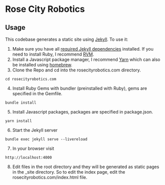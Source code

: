 # Rose City Robotics

## Usage
This codebase generates a static site using [Jekyll](https://jekyllrb.com/). To use it:

1. Make sure you have all [required Jekyll dependencies](https://jekyllrb.com/docs/installation/#requirements) installed. If you need to install Ruby, I recommend [RVM](https://rvm.io/).
2. Install a Javascript package manager, I recommend [Yarn](https://classic.yarnpkg.com/lang/en/docs/install/) which can also be installed using [homebrew](https://formulae.brew.sh/formula/yarn).
3. Clone the Repo and cd into the rosecityrobotics.com directory.
```
cd rosecityrobotics.com
```
4. Install Ruby Gems with bundler (preinstalled with Ruby), gems are specified in the Gemfile.
```
bundle install
```
5. Install Javascript packages, packages are specified in package.json.
```
yarn install
```
6. Start the Jekyll server
```
bundle exec jekyll serve --livereload
```
7. In your browser visit
```
http://localhost:4000
```
8. Edit files in the root directory and they will be generated as static pages in the _site directory. So to edit the index page, edit the rosecityrobotics.com/index.html file.

